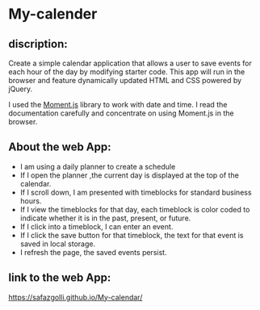 # My-calender


## discription:
Create a simple calendar application that allows a user to save events for each hour of the day by modifying starter code. This app will run in the browser and feature dynamically updated HTML and CSS powered by jQuery.

I used the [Moment.js](https://momentjs.com/) library to work with date and time. I read the documentation carefully and concentrate on using Moment.js in the browser.



##  About the web App:


* I am using a daily planner to create a schedule
* If I open the planner ,the current day is displayed at the top of the calendar.
* If I scroll down, I am presented with timeblocks for standard business hours.
* If I view the timeblocks for that day, each timeblock is color coded to indicate whether it is in the past, present, or future.
* If I click into a timeblock, I can enter an event.
* If I click the save button for that timeblock, the text for that event is saved in local storage.
* I refresh the page, the saved events persist.
 
 ## link to the web App:
  https://safazgolli.github.io/My-calendar/
